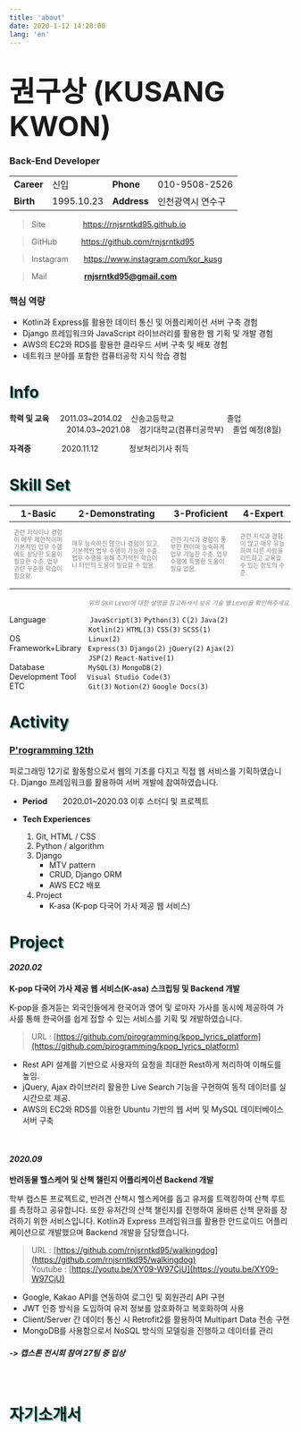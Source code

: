 ```yaml
---
title: 'about'
date: 2020-1-12 14:20:00
lang: 'en'
---
```


# <span style="font-size:50px;">권구상 (KUSANG KWON)</span>

### Back-End Developer

|||||
|---|---|---|---|
|**Career**|신입|**Phone**|010-9508-2526|
|**Birth**|1995.10.23|**Address**|인천광역시 연수구|

>Site &nbsp; &nbsp; &nbsp; &nbsp; &nbsp; &nbsp; &nbsp; &nbsp; <a href="https://rnjsrntkd95.github.io" target="_blank">https://rnjsrntkd95.github.io</a>

>GitHub &nbsp; &nbsp; &nbsp; &nbsp;&nbsp; &nbsp;<a href="https://github.com/rnjsrntkd95" target="_blank">https://github.com/rnjsrntkd95</a>

>Instagram &nbsp; &nbsp; &nbsp; <a href="https://www.instagram.com/kor_kusg" target="_blank">https://www.instagram.com/kor_kusg</a>

>Mail &nbsp; &nbsp; &nbsp; &nbsp; &nbsp; &nbsp; &nbsp; &nbsp; **rnjsrntkd95@gmail.com**

### 핵심 역량  
- Kotlin과 Express를 활용한 데이터 통신 및 어플리케이션 서버 구축 경험
- Django 프레임워크와 JavaScript 라이브러리를 활용한 웹 기획 및 개발 경험
- AWS의 EC2와 RDS를 활용한 클라우드 서버 구축 및 배포 경험
- 네트워크 분야를 포함한 컴퓨터공학 지식 학습 경험


# <span style="text-shadow: 2px 2px 0 #6fd1bd;">Info</span>

**학력 및 교육** &nbsp;&nbsp;&nbsp;&nbsp;2011.03~2014.02 &nbsp;&nbsp;&nbsp;신송고등학교&nbsp;&nbsp;&nbsp;&nbsp;&nbsp;&nbsp;&nbsp;&nbsp;&nbsp;&nbsp;&nbsp;&nbsp;&nbsp;&nbsp;&nbsp;&nbsp;&nbsp;&nbsp;&nbsp;&nbsp;&nbsp;&nbsp;&nbsp; 졸업  
&nbsp;&nbsp;&nbsp;&nbsp;&nbsp;&nbsp;&nbsp;&nbsp;&nbsp;&nbsp;&nbsp;&nbsp;&nbsp;&nbsp;&nbsp;&nbsp;&nbsp;&nbsp;&nbsp;&nbsp;&nbsp;&nbsp;&nbsp;&nbsp;&nbsp;&nbsp;2014.03~2021.08 &nbsp;&nbsp;&nbsp;경기대학교(컴퓨터공학부) &nbsp;&nbsp;&nbsp;졸업 예정(8월)

**자격증** &nbsp;&nbsp;&nbsp;&nbsp;&nbsp;&nbsp;&nbsp;&nbsp;&nbsp;&nbsp;&nbsp;&nbsp;&nbsp;2020.11.12 &nbsp;&nbsp;&nbsp;&nbsp;&nbsp;&nbsp;&nbsp;&nbsp;&nbsp;&nbsp;&nbsp;&nbsp;&nbsp;정보처리기사 취득


# <span style="text-shadow: 2px 2px 0 #6fd1bd;">Skill Set</span>

|1-Basic|2-Demonstrating|3-Proficient|4-Expert|
|---|---|---|---|
|<p style="font-size:11px;line-height:13px;color:grey;">관련 지식이나 경험이 매우 제한적이며 기본적인 업무 수행에도 상당한 도움이 필요한 수준. 업무 관련 꾸준한 학습이 필요함.|<p style="font-size:11px;line-height:13px;color:grey;">매우 능숙하진 않으나 경험이 있고, 기본적인 업무 수행이 가능한 수준. 업무 수행을 위해 추가적인 학습이나 타인의 도움이 필요할 수 있음.|<p style="font-size:11px;line-height:13px;color:grey;">관련 지식과 경험이 풍부한 편이며 능숙하게 업무 가능한 수준. 업무 수행에 특별한 도움이 필요 없음.|<p style="font-size:11px;line-height:13px;color:grey;">관련 지식과 경험이 많고 매우 유능하며 다른 사람을 리드하고 교육할 수 있는 정도의 수준.|

<p style="text-align:right;font-size:11px;color:grey;font-style:italic;">위의 Skill Level에 대한 설명을 참고하셔서 보유 기술 별 Level을 확인해주세요.

Language &nbsp;&nbsp;&nbsp;&nbsp;&nbsp;&nbsp;&nbsp;&nbsp;&nbsp;&nbsp;&nbsp;&nbsp;&nbsp;&nbsp;&nbsp;&nbsp;&nbsp;&nbsp;
`JavaScript(3)` `Python(3)` `C(2)` `Java(2)` &nbsp;&nbsp;&nbsp;&nbsp;&nbsp;&nbsp;&nbsp;&nbsp;&nbsp;&nbsp;&nbsp;&nbsp;&nbsp;&nbsp;&nbsp;&nbsp;&nbsp;&nbsp;&nbsp;&nbsp;&nbsp;&nbsp;&nbsp;&nbsp;&nbsp;&nbsp;&nbsp;&nbsp;&nbsp;&nbsp;&nbsp;&nbsp;&nbsp;&nbsp;&nbsp;&nbsp;`Kotlin(2)` `HTML(3)` `CSS(3)` `SCSS(1)`  
OS &nbsp;&nbsp;&nbsp;&nbsp;&nbsp;&nbsp;&nbsp;&nbsp;&nbsp;&nbsp;&nbsp;&nbsp;&nbsp;&nbsp;&nbsp;&nbsp;&nbsp;&nbsp;&nbsp;&nbsp;&nbsp;&nbsp;&nbsp;&nbsp;&nbsp;&nbsp;&nbsp;&nbsp;&nbsp;
`Linux(2)`  
Framework+Library &nbsp;&nbsp;`Express(3)` `Django(2)` `jQuery(2)` `Ajax(2)` 
&nbsp;&nbsp;&nbsp;&nbsp;&nbsp;&nbsp;&nbsp;&nbsp;&nbsp;&nbsp;&nbsp;&nbsp;&nbsp;&nbsp;&nbsp;&nbsp;&nbsp;&nbsp;&nbsp;&nbsp;&nbsp;&nbsp;&nbsp;&nbsp;&nbsp;&nbsp;&nbsp;&nbsp;&nbsp;&nbsp;&nbsp;&nbsp;&nbsp;&nbsp;&nbsp;&nbsp;`JSP(2)` `React-Native(1)`  
Database &nbsp;&nbsp;&nbsp;&nbsp;&nbsp;&nbsp;&nbsp;&nbsp;&nbsp;&nbsp;&nbsp;&nbsp;&nbsp;&nbsp;&nbsp;&nbsp;&nbsp;&nbsp;&nbsp;`MySQL(3)` `MongoDB(2)`  
Development Tool &nbsp;&nbsp;&nbsp;&nbsp;`Visual Studio Code(3)`  
ETC &nbsp;&nbsp;&nbsp;&nbsp;&nbsp;&nbsp;&nbsp;&nbsp;&nbsp;&nbsp;&nbsp;&nbsp;&nbsp;&nbsp;&nbsp;&nbsp;&nbsp;&nbsp;&nbsp;&nbsp;&nbsp;&nbsp;&nbsp;&nbsp;&nbsp;&nbsp;&nbsp; `Git(3)` `Notion(2)` `Google Docs(3)`  



# <span style="text-shadow: 2px 2px 0 #6fd1bd;">Activity</span>
### **[P'rogramming 12th](https://www.facebook.com/p.rogramming3k)**

피로그래밍 12기로 활동함으로서 웹의 기초를 다지고 직접 웹 서비스를 기획하였습니다. Django 프레임워크를 활용하여 서버 개발에 참여하였습니다.

- **Period** &nbsp; &nbsp; &nbsp; 2020.01~2020.03 이후 스터디 및 프로젝트

- **Tech Experiences**
    1. Git, HTML / CSS
    2. Python / algorithm
    3. Django
        - MTV pattern
        - CRUD, Django ORM
        - AWS EC2 배포    
    4. Project
        - K-asa (K-pop 다국어 가사 제공 웹 서비스)


# <span style="text-shadow: 2px 2px 0 #6fd1bd;">Project</span>

#### ***2020.02***  
**K-pop 다국어 가사 제공 웹 서비스(K-asa) 스크립팅 및 Backend 개발**

K-pop을 즐겨듣는 외국인들에게 한국어과 영어 및 로마자 가사를 동시에 제공하여 가사를 통해 한국어를 쉽게 접할 수 있는 서비스를 기획 및 개발하였습니다.

> URL : [https://github.com/pirogramming/kpop_lyrics_platform](https://github.com/pirogramming/kpop_lyrics_platform)

+ Rest API 설계를 기반으로 사용자의 요청을 최대한 Rest하게 처리하여 이해도를 높임.  
+ jQuery, Ajax 라이브러리 활용한 Live Search 기능을 구현하여 동적 데이터를 실시간으로 제공.
+ AWS의 EC2와 RDS를 이용한 Ubuntu 기반의 웹 서버 및 MySQL 데이터베이스 서버 구축

<br/>

#### ***2020.09***  
**반려동물 헬스케어 및 산책 챌린지 어플리케이션 Backend 개발**

학부 캡스톤 프로젝트로, 반려견 산책시 헬스케어를 돕고 유저를 트랙킹하여 산책 루트를 측정하고 공유합니다. 또한 유저간의 산책 챌린지를 진행하여 올바른 산책 문화를 장려하기 위한 서비스입니다. Kotlin과 Express 프레임워크를 활용한 안드로이드 어플리케이션으로 개발했으며 Backend 개발을 담당했습니다.

> URL : [https://github.com/rnjsrntkd95/walkingdog](https://github.com/rnjsrntkd95/walkingdog)  
> Youtube : [https://youtu.be/XY09-W97CjU](https://youtu.be/XY09-W97CjU)

- Google, Kakao API를 연동하여 로그인 및 회원관리 API 구현
- JWT 인증 방식을 도입하여 유저 정보를 암호화하고 복호화하여 사용
- Client/Server 간 데이터 통신 시 Retrofit2를 활용하여 Multipart Data 전송 구현
- MongoDB를 사용함으로서 NoSQL 방식의 모델링을 진행하고 데이터를 관리
##### -> ***캡스톤 전시회 참여 27팀 중 입상*** 

<br/>

# <span style="text-shadow: 2px 2px 0 #6fd1bd;">자기소개서</span>
